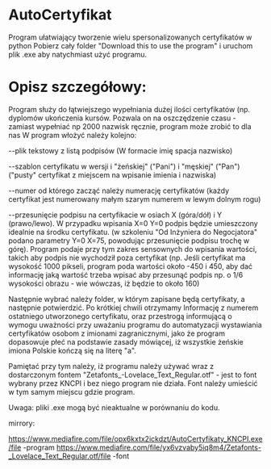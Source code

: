 # AutoCertyfikat
Program ułatwiający tworzenie wielu spersonalizowanych certyfikatów w python
Pobierz cały folder "Download this to use the program" i uruchom plik .exe aby natychmiast użyć programu.

# Opisz szczegółowy:

Program służy do łątwiejszego wypełniania dużej ilości certyfikatów (np. dyplomów ukończenia kursów. 
Pozwala on na oszczędzenie czasu - zamiast wypełniać np 2000 nazwisk ręcznie, program może zrobić to dla nas
W program włożyć należy kolejno:

--plik tekstowy z listą podpisów (W formacie imię spacja nazwisko)

--szablon certyfikatu w wersji i "żeńskiej" ("Pani") i "męskiej" ("Pan") ("pusty" certyfikat z miejscem na wpisanie imienia i nazwiska)

--numer od którego zacząć należy numerację certyfikatów (każdy certyfikat jest numerowany małym szarym numerem w lewym dolnym rogu)

--przesunięcie podpisu na certyfikacie w osiach X (góra/dół) i Y (prawo/lewo). W przypadku wpisania X=0 Y=0 podpis będzie umieszczony idealnie na środku certyfikatu. (w szkoleniu "Od Inżyniera do Negocjatora" podano parametry Y=0 X=75, powodując przesunięcie podpisu trochę w górę). Program podaje przy tym zakres sensownych do wpisania wartości, takich aby podpis nie wychodził poza certyfikat (np. Jeśli certyfikat ma wysokość 1000 pikseli, program poda wartości około -450 i 450, aby dać informację jaką wartość trzeba wpisać aby przesunąć podpis np. o 1/6 wysokości obrazu - wie wówczas, iż będzie to około 160)

Następnie wybrać należy folder, w którym zapisane będą certyfikaty, a następnie potwierdzić. Po krótkiej chwili otrzymamy Informację z numerem ostatniego utworzonego certyfikatu, oraz przestrogą informującą o wymogu uważności przy uważaniu programu do automatyzacji wystawiania certyfikatów osobom z imionami zagranicznymi, jako że program dopasowuje płeć na podstawie zasady mówiącej, iż wszystkie żeńskie imiona Polskie  kończą się na literę "a".

Pamiętać przy tym należy, iż programu należy używać wraz z dostarczonym fontem "Zetafonts_-Lovelace_Text_Regular.otf" - jest to font wybrany przez KNCPI i bez niego program nie działa. Font należy umieścić w tym samym miejscu gdzie program.

Uwaga: pliki .exe mogą być nieaktualne w porównaniu do kodu.

mirrory:

https://www.mediafire.com/file/opx6kxtx2ickdzt/AutoCertyfikaty_KNCPI.exe/file     -program
https://www.mediafire.com/file/yx6vzvaby5iq8m4/Zetafonts-_Lovelace_Text_Regular.otf/file     -font


